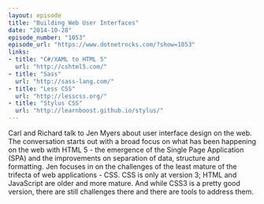 ```yaml
---
layout: episode
title: "Building Web User Interfaces"
date: "2014-10-28"
episode_number: "1053"
episode_url: "https://www.dotnetrocks.com/?show=1053"
links:
- title: "C#/XAML to HTML 5"
  url: "http://cshtml5.com/"
- title: "Sass"
  url: "http://sass-lang.com/"
- title: "Less CSS"
  url: "http://lesscss.org/"
- title: "Stylus CSS"
  url: "http://learnboost.github.io/stylus/"
---
```


Carl and Richard talk to Jen Myers about user interface design on the web. The conversation starts out with a broad focus on what has been happening on the web with HTML 5 - the emergence of the Single Page Application (SPA) and the improvements on separation of data, structure and formatting. Jen focuses in on the challenges of the least mature of the trifecta of web applications - CSS. CSS is only at version 3; HTML and JavaScript are older and more mature. And while CSS3 is a pretty good version, there are still challenges there and there are tools to address them.
